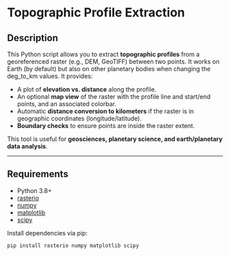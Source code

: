 # Topographic Profile Extraction

## Description

This Python script allows you to extract **topographic profiles** from a georeferenced raster (e.g., DEM, GeoTIFF) between two points. It works on Earth (by default) but also on other planetary bodies when changing the deg_to_km values. It provides:  

- A plot of **elevation vs. distance** along the profile.  
- An optional **map view** of the raster with the profile line and start/end points, and an associated colorbar.  
- Automatic **distance conversion to kilometers** if the raster is in geographic coordinates (longitude/latitude).  
- **Boundary checks** to ensure points are inside the raster extent.  

This tool is useful for **geosciences, planetary science, and earth/planetary data analysis**.

---

## Requirements

- Python 3.8+  
- [rasterio](https://rasterio.readthedocs.io/en/latest/)  
- [numpy](https://numpy.org/)  
- [matplotlib](https://matplotlib.org/)  
- [scipy](https://www.scipy.org/)  

Install dependencies via pip:

```bash
pip install rasterio numpy matplotlib scipy
